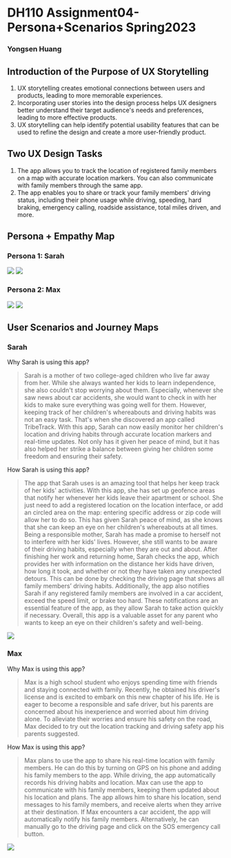 # DH110 Assignment04-Persona+Scenarios Spring2023 
### Yongsen Huang

## Introduction of the Purpose of UX Storytelling
1. UX storytelling creates emotional connections between users and products, leading to more memorable experiences.
2. Incorporating user stories into the design process helps UX designers better understand their target audience's needs and preferences, leading to more effective products.
3. UX storytelling can help identify potential usability features that can be used to refine the design and create a more user-friendly product.

## Two UX Design Tasks
1. The app allows you to track the location of registered family members on a map with accurate location markers. You can also communicate with family members through the same app.
2. The app enables you to share or track your family members' driving status, including their phone usage while driving, speeding, hard braking, emergency calling, roadside assistance, total miles driven, and more.

## Persona + Empathy Map
### Persona 1: Sarah
<img src="./sarahpersona.pic.jpg">
<img src="./sarahemp.pic.jpg">

### Persona 2: Max
<img src="./maxpersona.pic.jpg">
<img src="./maxemp.pic.jpg">

## User Scenarios and Journey Maps
### Sarah

Why Sarah is using this app?
> Sarah is a mother of two college-aged children who live far away from her. While she always wanted her kids to learn independence, she also couldn't stop worrying about them. Especially, whenever she saw news about car accidents, she would want to check in with her kids to make sure everything was going well for them. However, keeping track of her children's whereabouts and driving habits was not an easy task. That's when she discovered an app called TribeTrack. With this app, Sarah can now easily monitor her children's location and driving habits through accurate location markers and real-time updates. Not only has it given her peace of mind, but it has also helped her strike a balance between giving her children some freedom and ensuring their safety.

How Sarah is using this app?
> The app that Sarah uses is an amazing tool that helps her keep track of her kids' activities. With this app, she has set up geofence areas that notify her whenever her kids leave their apartment or school. She just need to add a registered location on the location interface, or add an circled area on the map: entering specific address or zip code will allow her to do so. This has given Sarah peace of mind, as she knows that she can keep an eye on her children's whereabouts at all times. Being a responsible mother, Sarah has made a promise to herself not to interfere with her kids' lives. However, she still wants to be aware of their driving habits, especially when they are out and about. After finishing her work and returning home, Sarah checks the app, which provides her with information on the distance her kids have driven, how long it took, and whether or not they have taken any unexpected detours. This can be done by checking the driving page that shows all family members’ driving habits. Additionally, the app also notifies Sarah if any registered family members are involved in a car accident, exceed the speed limit, or brake too hard. These notifications are an essential feature of the app, as they allow Sarah to take action quickly if necessary. Overall, this app is a valuable asset for any parent who wants to keep an eye on their children's safety and well-being.

<img src="./sarahjour.pic.jpg">

### Max

Why Max is using this app?
> Max is a high school student who enjoys spending time with friends and staying connected with family. Recently, he obtained his driver's license and is excited to embark on this new chapter of his life. He is eager to become a responsible and safe driver, but his parents are concerned about his inexperience and worried about him driving alone. To alleviate their worries and ensure his safety on the road, Max decided to try out the location tracking and driving safety app his parents suggested.

How Max is using this app?
> Max plans to use the app to share his real-time location with family members. He can do this by turning on GPS on his phone and adding his family members to the app. While driving, the app automatically records his driving habits and location. Max can use the app to communicate with his family members, keeping them updated about his location and plans. The app allows him to share his location, send messages to his family members, and receive alerts when they arrive at their destination. If Max encounters a car accident, the app will automatically notify his family members. Alternatively, he can manually go to the driving page and click on the SOS emergency call button.

<img src="./maxjour.pic.jpg">
